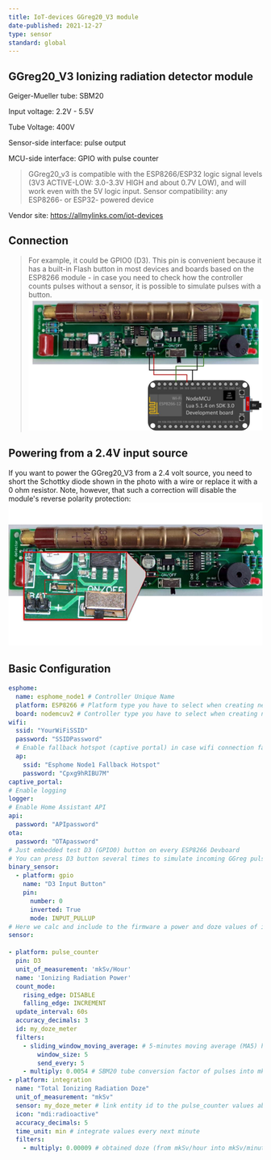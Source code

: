 ```yaml
---
title: IoT-devices GGreg20_V3 module
date-published: 2021-12-27
type: sensor
standard: global
---
```


## GGreg20_V3 Ionizing radiation detector module
Geiger-Mueller tube: SBM20

Input voltage: 2.2V - 5.5V

Tube Voltage: 400V

Sensor-side interface: pulse output

MCU-side interface: GPIO with pulse counter 
> GGreg20_v3 is compatible with the ESP8266/ESP32 logic signal levels (3V3 ACTIVE-LOW: 3.0-3.3V HIGH and about 0.7V LOW), and will work even with the 5V logic input.
Sensor compatibility: any ESP8266- or ESP32- powered device

Vendor site: https://allmylinks.com/iot-devices

## Connection

> For example, it could be GPIO0 (D3). This pin is convenient because it has a built-in Flash button in most devices and boards based on the ESP8266 module - in case you need to check how the controller counts pulses without a sensor, it is possible to simulate pulses with a button.
![GGreg20_V3 wired connection](https://github.com/iotdevicesdev/ggreg20-v3-homeassistant-esphome-example/blob/main/ESPHome_GGreg20_V3_and_NodeMCU_ESP8266_wired_connection.jpg)

## Powering from a 2.4V input source

If you want to power the GGreg20_V3 from a 2.4 volt source, you need to short the Schottky diode shown in the photo with a wire or replace it with a 0 ohm resistor. Note, however, that such a correction will disable the module's reverse polarity protection:
![GGreg20_V3 reverse polarity prptection diode](https://github.com/iotdevicesdev/ggreg20-v3-homeassistant-esphome-example/blob/main/GGreg20_V3-reverse-polarity-protection-diode-manual-replacement-example.jpg)

## Basic Configuration

```yaml
esphome:
  name: esphome_node1 # Controller Unique Name
  platform: ESP8266 # Platform type you have to select when creating new yaml-config in ESP Home
  board: nodemcuv2 # Controller type you have to select when creating new yaml-config in ESP Home
wifi:
  ssid: "YourWiFiSSID"
  password: "SSIDPassword"
  # Enable fallback hotspot (captive portal) in case wifi connection fails
  ap:
    ssid: "Esphome Node1 Fallback Hotspot"
    password: "Cpxg9hRIBU7M"
captive_portal:
# Enable logging
logger:
# Enable Home Assistant API
api:
  password: "APIpassword"
ota:
  password: "OTApassword"
# Just embedded test D3 (GPIO0) button on every ESP8266 Devboard
# You can press D3 button several times to simulate incoming GGreg pulses
binary_sensor:
  - platform: gpio
    name: "D3 Input Button"
    pin:
      number: 0
      inverted: True
      mode: INPUT_PULLUP
# Here we calc and include to the firmware a power and doze values of ionizing radiation as sensor outputs
sensor:
    
- platform: pulse_counter
  pin: D3
  unit_of_measurement: 'mkSv/Hour'
  name: 'Ionizing Radiation Power'
  count_mode: 
    rising_edge: DISABLE
    falling_edge: INCREMENT
  update_interval: 60s
  accuracy_decimals: 3
  id: my_doze_meter
  filters:
    - sliding_window_moving_average: # 5-minutes moving average (MA5) here
        window_size: 5
        send_every: 5      
    - multiply: 0.0054 # SBM20 tube conversion factor of pulses into mkSv/Hour 
- platform: integration
  name: "Total Ionizing Radiation Doze"
  unit_of_measurement: "mkSv"
  sensor: my_doze_meter # link entity id to the pulse_counter values above
  icon: "mdi:radioactive"
  accuracy_decimals: 5
  time_unit: min # integrate values every next minute
  filters:
    - multiply: 0.00009 # obtained doze (from mkSv/hour into mkSv/minute) conversion factor: 0.0054 / 60 minutes = 0.00009; so pulses * 0.00009 = doze every next minute, mkSv.
```
